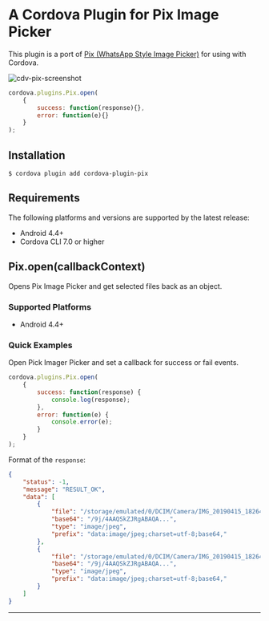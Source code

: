 # A Cordova Plugin for Pix Image Picker

This plugin is a port of [Pix (WhatsApp Style Image Picker)](https://github.com/akshay2211/PixImagePicker) for using with Cordova.

![cdv-pix-screenshot](https://i.imgur.com/viYvm8S.gif)

```js
cordova.plugins.Pix.open(
    {
        success: function(response){},
        error: function(e){}        
    }
);
```

## Installation

```shell
$ cordova plugin add cordova-plugin-pix
```

## Requirements

The following platforms and versions are supported by the latest release:

- Android 4.4+
- Cordova CLI 7.0 or higher

## Pix.open(callbackContext)

Opens Pix Image Picker and get selected files back as an object.

### Supported Platforms

- Android 4.4+

### Quick Examples

Open Pick Imager Picker and set a callback for success or fail events.

```js
cordova.plugins.Pix.open(
    { 
        success: function(response) {
            console.log(response);
        },
        error: function(e) {
            console.error(e);
        }
    }
);
```

Format of the `response`:

```json
{
    "status": -1,
    "message": "RESULT_OK",
    "data": [
        {
            "file": "/storage/emulated/0/DCIM/Camera/IMG_20190415_182649.jpg",
            "base64": "/9j/4AAQSkZJRgABAQA...",
            "type": "image/jpeg",
            "prefix": "data:image/jpeg;charset=utf-8;base64,"
        }, 
        {
            "file": "/storage/emulated/0/DCIM/Camera/IMG_20190415_182644.jpg",
            "base64": "/9j/4AAQSkZJRgABAQA...",
            "type": "image/jpeg",
            "prefix": "data:image/jpeg;charset=utf-8;base64,"
        }
    ]
}

```

---
